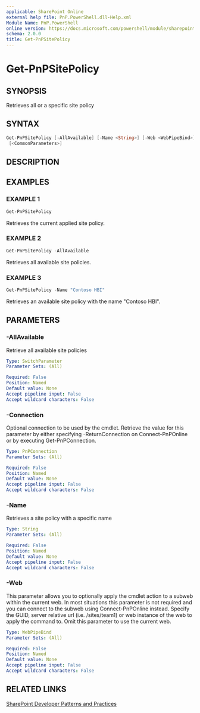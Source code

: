 ```yaml
---
applicable: SharePoint Online
external help file: PnP.PowerShell.dll-Help.xml
Module Name: PnP.PowerShell
online version: https://docs.microsoft.com/powershell/module/sharepoint-pnp/get-pnpsitepolicy
schema: 2.0.0
title: Get-PnPSitePolicy
---
```


# Get-PnPSitePolicy

## SYNOPSIS
Retrieves all or a specific site policy

## SYNTAX

```powershell
Get-PnPSitePolicy [-AllAvailable] [-Name <String>] [-Web <WebPipeBind>] [-Connection <PnPConnection>]
 [<CommonParameters>]
```

## DESCRIPTION

## EXAMPLES

### EXAMPLE 1
```powershell
Get-PnPSitePolicy
```

Retrieves the current applied site policy.

### EXAMPLE 2
```powershell
Get-PnPSitePolicy -AllAvailable
```

Retrieves all available site policies.

### EXAMPLE 3
```powershell
Get-PnPSitePolicy -Name "Contoso HBI"
```

Retrieves an available site policy with the name "Contoso HBI".

## PARAMETERS

### -AllAvailable
Retrieve all available site policies

```yaml
Type: SwitchParameter
Parameter Sets: (All)

Required: False
Position: Named
Default value: None
Accept pipeline input: False
Accept wildcard characters: False
```

### -Connection
Optional connection to be used by the cmdlet. Retrieve the value for this parameter by either specifying -ReturnConnection on Connect-PnPOnline or by executing Get-PnPConnection.

```yaml
Type: PnPConnection
Parameter Sets: (All)

Required: False
Position: Named
Default value: None
Accept pipeline input: False
Accept wildcard characters: False
```

### -Name
Retrieves a site policy with a specific name

```yaml
Type: String
Parameter Sets: (All)

Required: False
Position: Named
Default value: None
Accept pipeline input: False
Accept wildcard characters: False
```

### -Web
This parameter allows you to optionally apply the cmdlet action to a subweb within the current web. In most situations this parameter is not required and you can connect to the subweb using Connect-PnPOnline instead. Specify the GUID, server relative url (i.e. /sites/team1) or web instance of the web to apply the command to. Omit this parameter to use the current web.

```yaml
Type: WebPipeBind
Parameter Sets: (All)

Required: False
Position: Named
Default value: None
Accept pipeline input: False
Accept wildcard characters: False
```

## RELATED LINKS

[SharePoint Developer Patterns and Practices](https://aka.ms/sppnp)